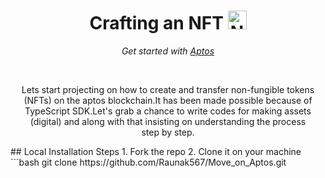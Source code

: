<h1 align="center">Crafting an NFT <img src="https://cdn3d.iconscout.com/3d/premium/thumb/aptos-8634810-6876124.png?f=webp" alt="NFT" width="30px" height="30px"/></h1>
<p align="center"><i>Get started with <a href="https://aptosfoundation.org/">Aptos</a></i></p>
<br>
<p align="center">Lets start projecting on how to create and transfer non-fungible tokens (NFTs) on the aptos blockchain.It has been made possible because of TypeScript SDK.Let's grab a chance to write codes for making assets (digital) and along with that insisting on understanding the process <br> step by step.</p>
## Local Installation Steps
1. Fork the repo
2. Clone it on your machine
   ```bash
   git clone https://github.com/Raunak567/Move_on_Aptos.git

   ```
